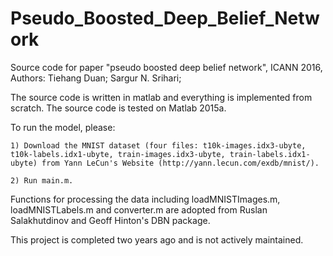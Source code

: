 # Pseudo_Boosted_Deep_Belief_Network
Source code for paper "pseudo boosted deep belief network", ICANN 2016, Authors: Tiehang Duan; Sargur N. Srihari;

The source code is written in matlab and everything is implemented from scratch. The source code is tested on Matlab 2015a.

To run the model, please:

    1) Download the MNIST dataset (four files: t10k-images.idx3-ubyte, t10k-labels.idx1-ubyte, train-images.idx3-ubyte, train-labels.idx1-ubyte) from Yann LeCun's Website (http://yann.lecun.com/exdb/mnist/).
    
    2) Run main.m.

Functions for processing the data including loadMNISTImages.m, loadMNISTLabels.m and converter.m are adopted from Ruslan Salakhutdinov and Geoff Hinton's DBN package. 

This project is completed two years ago and is not actively maintained. 
